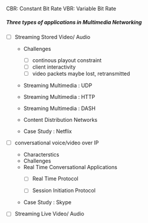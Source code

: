 
CBR: Constant Bit Rate
VBR: Variable Bit Rate

##### Three types of applications in Multimedia Networking
- [ ] Streaming Stored Video/ Audio
    - Challenges
        - [ ] continous playout constraint
        - [ ] client interactivity
        - [ ] video packets maybe lost, retransmitted
    - Streaming Multimedia : UDP
    
    - Streaming Multimedia : HTTP
    
    - Streaming Multimedia : DASH
    
    - Content Distribution Networks
    
    - Case Study : Netflix
    
- [ ] conversational voice/video over IP
    - Characterstics
    - Challenges
    - Real Time Conversational Applications
        - [ ] Real Time Protocol
        
        - [ ] Session Initiation Protocol
        
    - Case Study : Skype
    
- [ ] Streaming Live Video/ Audio

